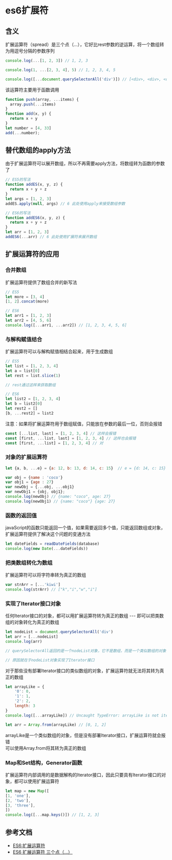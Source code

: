 # es6扩展符
## 含义
扩展运算符（spread）是三个点（...），它好比rest参数的逆运算，将一个数组转为用逗号分隔的参数序列
```js
console.log(...[1, 2, 3]) // 1, 2, 3

console.log(1, ...[2, 3, 4], 5) // 1, 2, 3, 4, 5

console.log([...document.querySelectorAll('div')]) // [<div>, <div>, <div>]
```

该运算符主要用于函数调用
```js
function push(array, ...items) {
  array.push(...items)
}
function add(x, y) {
  return x + y
}
let number = [4, 33]
add(...number);
```
## 替代数组的apply方法
由于扩展运算符可以展开数组，所以不再需要apply方法，将数组转为函数的参数了
```js
// ES5的写法
function addES(x, y, z) {
  return x + y + z
}
let args = [1, 2, 3]
addES.apply(null, args) // 6 此处使用apply来接受数组参数

// ES6的写法
function addES6(x, y, z) {
  return x + y + z
}
let arr = [1, 2, 3]
addES6(...arr) // 6 此处使用扩展符来展开数组
```

## 扩展运算符的应用
### 合并数组
扩展运算符提供了数组合并的新写法
```js
// ES5
let more = [3, 4]
[1, 2].concat(more)

// ES6
let arr1 = [1, 2, 3]
let arr2 = [4, 5, 6]
console.log([...arr1, ...arr2]) // [1, 2, 3, 4, 5, 6]
```
### 与解构赋值结合
扩展运算符可以与解构赋值相结合起来，用于生成数组
```js
// ES5 
let list = [1, 2, 3, 4]
let a = list[0]
let rest = list.slice(1)

// rest通过这样来获取数组

// ES6
let list2 = [1, 2, 3, 4]
let b = list2[0]
let rest2 = []
[b, ...rest2] = list2
```
注意：如果将扩展运算符用于数组赋值，只能放在参数的最后一位，否则会报错
```js
const [...list, last] = [1, 2, 3, 4] // 这样会报错
const [first, ...list, last] = [1, 2, 3, 4] // 这样也会报错
const [first, ...list] = [1, 2, 3, 4] // 对
```
### 对象的扩展运算符
```js
let {a, b, ...e} = {a: 12, b: 13, d: 14, c: 15}  // e = {d: 14, c: 15}

var obj = {name : 'coco'}
var obj1 = {age : 27}
var newObj = {...obj, ...obj1}
var newObj1 = {obj, obj1};
console.log(newObj) // {name: "coco", age: 27}
console.log(newObj1) // {name: "coco"} {age: 27}
```
### 函数的返回值
javaScript的函数只能返回一个值，如果需要返回多个值，只能返回数组或对象，扩展运算符提供了解决这个问题的变通方法
```js
let dateFields = readDateFields(database)
console.log(new Date(...dateFields))
```
### 把类数组转化为数组
扩展运算符可以将字符串转为真正的数组
```js
var strArr = [...'kiwi']
console.log(strArr) // ["k","i","w","i"]
```
### 实现了Iterator接口对象
任何Iterator接口的对象，都可以用扩展运算符转为真正的数组 ---  即可以把类数组的对象转化为真正的数组
```js
let nodeList = document.querySelectorAll('div')
let arr = [...nodeList]
console.log(arr)

// querySelectorAll返回的是一个nodeList对象，它不是数组，而是一个类似数组的对象，这时，扩展运算符可以将其转为真正的数组

// 原因就在于nodeList对象实现了Iterator接口
```
对于那些没有部署Iterator接口的类似数组的对象，扩展运算符就无法将其转为真正的数组
```js
let arrayLike = {
    '0': 0,
    '1': 1,
    '2': 2,
    length: 3
} 
console.log([...arrayLike]) // Uncaught TypeError: arrayLike is not iterable

let arr = Array.from(arrayLike) // [0, 1, 2]
```
arrayLike是一个类似数组的对象，但是没有部署Iterator接口，扩展运算符就会报错<br>
可以使用Array.from将其转为真正的数组

### Map和Set结构，Generator函数
扩展运算符内部调用的是数据解构的Iterator接口，因此只要具有Iterator接口的对象，都可以使用扩展运算符
```js
let map = new Map([
[1, 'one'],
[2, 'two'],
[3, 'three'],
])
console.log([...map.keys()]) // [1, 2, 3]
```

## 参考文档
* [ES6:扩展运算符](https://juejin.im/post/5ad88219f265da505546692f)
* [ES6 扩展运算符 三个点（...）](https://blog.csdn.net/qq_30100043/article/details/53391308)
